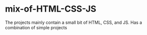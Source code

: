 # mix-of-HTML-CSS-JS
The projects mainly contain a small bit of HTML, CSS, and JS. Has a combination of simple projects

